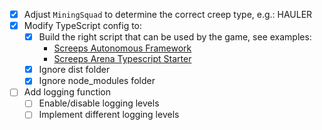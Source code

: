 - [x] Adjust `MiningSquad` to determine the correct creep type, e.g.: HAULER
- [x] Modify TypeScript config to:
  - [x] Build the right script that can be used by the game, see examples:
    - [Screeps Autonomous Framework](https://github.com/admon84/screeps-autonomous-framework)
    - [Screeps Arena Typescript Starter](https://github.com/screepers/screeps-arena-typescript-starter)
  - [x] Ignore dist folder
  - [x] Ignore node_modules folder
- [ ] Add logging function
  - [ ] Enable/disable logging levels
  - [ ] Implement different logging levels
